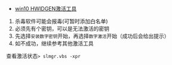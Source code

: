 * [win10 HWIDGEN激活工具](http://www.win7w.com/win10jihuo/13306.html)  
1. 杀毒软件可能会报毒(可暂时添加白名单)
2. 必须先有个密钥，可以是无法激活的密钥
3. 先选择`安装数字密钥`开始，再选择`数字激活`开始（成功后会给出提示）
4. 如不成功，继续参考其他激活工具

查看激活状态`> slmgr.vbs -xpr`
